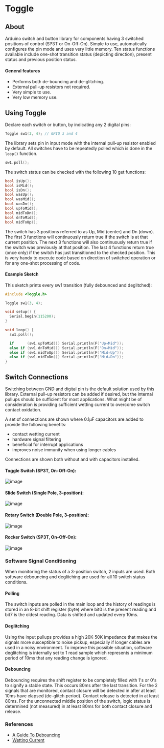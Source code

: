# Toggle
##  About

Arduino switch and button library for components having 3 switched positions of control (SP3T or On-Off-On). Simple to use, automatically configures the pin mode and uses very little memory. Ten status functions available include one-shot transition status (depicting direction),  present status and previous position status. 

#### General features

- Performs both de-bouncing and de-glitching.
- External pull-up resistors not required.
- Very simple to use.
- Very low memory use.

## Using Toggle

Declare each switch or button, by indicating any 2 digital pins:

```c++
Toggle sw1(3, 4); // GPIO 3 and 4
```

The library sets pin in input mode with the internal  pull-up resistor enabled by default. All switches have to be repeatedly polled which is done in the `loop()` function.

```c++
sw1.poll();
```

The switch status can be checked with the following 10 get functions:

```c++
bool isUp();
bool isMid();
bool isDn();
bool wasUp();
bool wasMid();
bool wasDn();
bool upToMid();
bool midToDn();
bool dnToMid();
bool midToUp();
```

The switch has 3 positions referred to as Up, Mid (center) and Dn (down). The first 3 functions will continuously return true if the switch is at that current position. The next 3 functions will also continuously return true if the switch was previously at that position. The last 4 functions return true (once only) if the switch has just transitioned to the checked position. This is very handy to execute code based on direction of switched operation or for any one-shot processing of code.

#### Example Sketch

This sketch prints every sw1 transition (fully debounced and deglitched):

```c++
#include <Toggle.h>

Toggle sw1(3, 4);

void setup() {
  Serial.begin(115200);
}

void loop() {
  sw1.poll();

  if      (sw1.upToMid()) Serial.println(F("Up⇒Mid"));
  else if (sw1.dnToMid()) Serial.println(F("Dn⇒Mid"));
  else if (sw1.midToUp()) Serial.println(F("Mid⇒Up"));
  else if (sw1.midToDn()) Serial.println(F("Mid⇒Dn"));
}
```

## Switch Connections

Switching between GND and digital pin is the default solution used by this library. External pull-up resistors can be added if desired, but the internal pullups should be sufficient for most applications. What might be of consideration is providing sufficient wetting current to overcome switch contact oxidation.

A set of connections are shown where 0.1μF capacitors are added to provide the following benefits:

- contact wetting current
- hardware signal filtering 
- beneficial for interrupt applications
- improves noise immunity when using longer cables 

Connections are shown both without and with capacitors installed.



#### Toggle Switch (SP3T, On-Off-On):

![image](https://user-images.githubusercontent.com/63488701/166512833-eda91d35-60bd-4846-95cb-326a442edfac.png)



#### Slide Switch (Single Pole, 3-position):

![image](https://user-images.githubusercontent.com/63488701/166516607-82f0c9c1-e627-4769-bb15-5df6c0bd8784.png)



#### Rotary Switch (Double Pole, 3-position):

![image](https://user-images.githubusercontent.com/63488701/166517355-0869726d-dca0-4125-bb3e-2bebe63f6afb.png)



#### Rocker Switch (SP3T, On-Off-On):

![image](https://user-images.githubusercontent.com/63488701/166518133-6c991e99-1618-404b-b9b4-62c0c0f79dae.png)



### Software Signal Conditioning

When monitoring the status of a 3-position switch, 2 inputs are used. Both software debouncing and deglitching are used for all 10 switch status conditions.

#### Polling

The switch inputs are polled in the main loop and the history of readings is stored in an 8-bit shift register (byte) where bit0 is the present reading and bit7 is the oldest reading. Data is shifted and updated every 10ms.

#### Deglitching

Using the input pullups provides a high 20K-50K impedance that makes the signals more susceptible to noise pickup, especially if longer cables are used in a noisy environment. To improve this possible situation, software deglitching is internally set to 1 read sample which represents a minimum period of 10ms that any reading change is ignored.

#### Debouncing

Debouncing requires the shift register to be completely filled with 1's or 0's to signify a stable state. This occurs 80ms after the last transition. For the 2 signals that are monitored, contact closure will be detected in after at least 10ms have elapsed (de-glitch period). Contact release is detected in at least 80ms. For the unconnected middle position of the switch, logic status is determined (not measured) in at least 80ms for both contact closure and release. 

### References

- [A Guide To Debouncing](http://www.ganssle.com/item/debouncing-switches-contacts-code.htm)
- [Wetting Current](https://en.wikipedia.org/wiki/Wetting_current)
